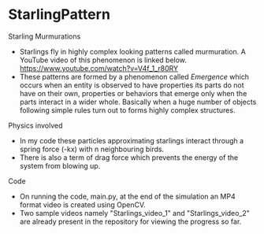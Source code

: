 # StarlingPattern

Starling Murmurations
- Starlings fly in highly complex looking patterns called murmuration. A YouTube video of this phenomenon is linked below.
https://www.youtube.com/watch?v=V4f_1_r80RY
- These patterns are formed by a phenomenon called *Emergence* which occurs when an entity is observed to have properties its parts do not have on their own, properties or behaviors that emerge only when the parts interact in a wider whole. Basically when a huge number of objects following simple rules turn out to forms highly complex structures.

Physics involved
- In my code these particles approximating starlings interact through a spring force (-kx) with n neighbouring birds.
- There is also a term of drag force which prevents the energy of the system from blowing up.

Code
- On running the code, main.py, at the end of the simulation an MP4 format video is created using OpenCV.
- Two sample videos namely "Starlings_video_1" and "Starlings_video_2" are already present in the repository for viewing the progress so far.
